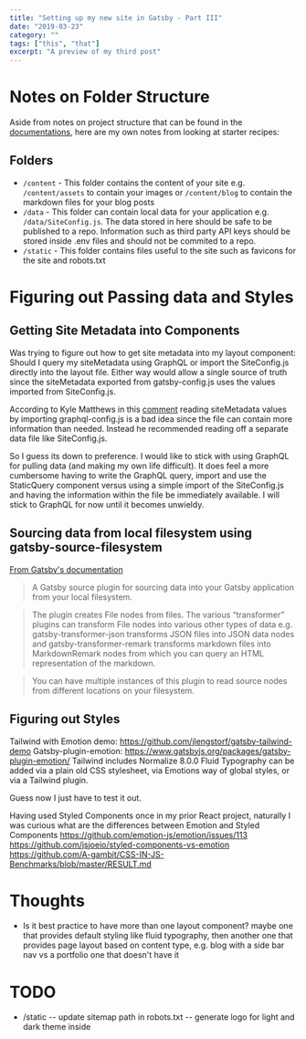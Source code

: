 ```yaml
---
title: "Setting up my new site in Gatsby - Part III"
date: "2019-03-23"
category: ""
tags: ["this", "that"]
excerpt: "A preview of my third post"
---
```


# Notes on Folder Structure

Aside from notes on project structure that can be found in the [documentations](https://www.gatsbyjs.org/docs/gatsby-project-structure/), here are my own notes from looking at starter recipes:

## Folders

- `/content` - This folder contains the content of your site e.g. `/content/assets` to contain your images or `/content/blog` to contain the markdown files for your blog posts
- `/data` - This folder can contain local data for your application e.g. `/data/SiteConfig.js`. The data stored in here should be safe to be published to a repo. Information such as third party API keys should be stored inside .env files and should not be commited to a repo.
- `/static` - This folder contains files useful to the site such as favicons for the site and robots.txt

# Figuring out Passing data and Styles

## Getting Site Metadata into Components

Was trying to figure out how to get site metadata into my layout component: Should I query my siteMetadata using GraphQL or import the SiteConfig.js directly into the layout file. Either way would allow a single source of truth since the siteMetadata exported from gatsby-config.js uses the values imported from SiteConfig.js.

According to Kyle Matthews in this [comment](https://github.com/gatsbyjs/gatsby/issues/1781#issuecomment-322475987) reading siteMetadata values by importing graphql-config.js is a bad idea since the file can contain more information than needed. Instead he recommended reading off a separate data file like SiteConfig.js.

So I guess its down to preference. I would like to stick with using GraphQL for pulling data (and making my own life difficult). It does feel a more cumbersome having to write the GraphQL query, import and use the StaticQuery component versus using a simple import of the SiteConfig.js and having the information within the file be immediately available. I will stick to GraphQL for now until it becomes unwieldy.

## Sourcing data from local filesystem using gatsby-source-filesystem

[From Gatsby's documentation](https://www.gatsbyjs.org/packages/gatsby-source-filesystem/?=gatsby-source)

> A Gatsby source plugin for sourcing data into your Gatsby application from your local filesystem.

> The plugin creates File nodes from files. The various “transformer” plugins can transform File nodes into various other types of data e.g. gatsby-transformer-json transforms JSON files into JSON data nodes and gatsby-transformer-remark transforms markdown files into MarkdownRemark nodes from which you can query an HTML representation of the markdown.

> You can have multiple instances of this plugin to read source nodes from different locations on your filesystem.

## Figuring out Styles

Tailwind with Emotion demo: https://github.com/jlengstorf/gatsby-tailwind-demo
Gatsby-plugin-emotion: https://www.gatsbyjs.org/packages/gatsby-plugin-emotion/
Tailwind includes Normalize 8.0.0
Fluid Typography can be added via a plain old CSS stylesheet, via Emotions way of global styles, or via a Tailwind plugin.

Guess now I just have to test it out.

Having used Styled Components once in my prior React project, naturally I was curious what are the differences between Emotion and Styled Components
https://github.com/emotion-js/emotion/issues/113
https://github.com/jsjoeio/styled-components-vs-emotion
https://github.com/A-gambit/CSS-IN-JS-Benchmarks/blob/master/RESULT.md

# Thoughts

- Is it best practice to have more than one layout component? maybe one that provides default styling like fluid typography, then another one that provides page layout based on content type, e.g. blog with a side bar nav vs a portfolio one that doesn't have it

# TODO

- /static
  -- update sitemap path in robots.txt
  -- generate logo for light and dark theme inside
